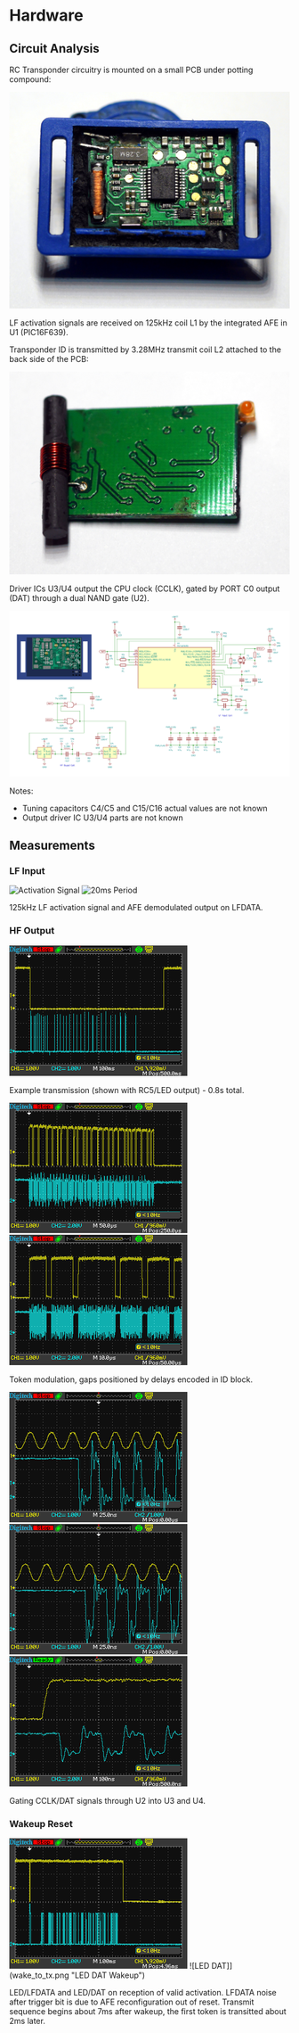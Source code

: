 # Hardware


## Circuit Analysis

RC Transponder circuitry is mounted on a small PCB 
under potting compound:

![PCB](rctrans_pcb.jpg "PCB")

LF activation signals are received on 125kHz coil L1 by 
the integrated AFE in U1 (PIC16F639). 

Transponder ID is transmitted by 3.28MHz transmit coil L2
attached to the back side of the PCB:

![TX Coil](rctrans_coil.jpg "TX Coil")

Driver ICs U3/U4 output the CPU clock (CCLK), gated by
PORT C0 output (DAT) through a dual NAND gate (U2).

[![Schematic](rctrans_schematic.svg "Schematic")](rctrans_schematic.pdf)

Notes:

   - Tuning capacitors C4/C5 and C15/C16 actual values are not known
   - Output driver IC U3/U4 parts are not known


## Measurements

### LF Input

![Activation Signal](activation_lfdata.png "Activation Signal")
![20ms Period](activation_period.png "20ms Activation Period")

125kHz LF activation signal and AFE demodulated output on LFDATA. 

### HF Output

![Transmit](transmit_led_02.png "Transmit Signal")

Example transmission (shown with RC5/LED output) - 0.8s total.

![Single Token](tx_50us.png "Single Token")
![Bit Encoding](tx_10us.png "Bit Encoding")

Token modulation, gaps positioned by delays encoded in ID block.

![CCLK U3 Input](u3-input.png "CCLK and U3 Input")
![CCLK U4 Input](u4-input.png "CCLK and U4 Input")
![DAT U4 Input](tx_100ns.png "DAT U4 Input")

Gating CCLK/DAT signals through U2 into U3 and U4.

### Wakeup Reset

![LED LFDATA](wake_up_reset.png "LED LFDATA Wakeup")
![LED DAT]](wake_to_tx.png "LED DAT Wakeup")

LED/LFDATA and LED/DAT on reception of valid activation. LFDATA
noise after trigger bit is due to AFE reconfiguration out of reset.
Transmit sequence begins about 7ms after wakeup, the first token
is transitted about 2ms later.
